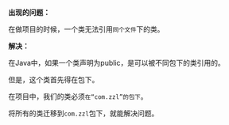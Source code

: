 **出现的问题：**

在做项目的时候，一个类无法引用`同个文件`下的类。

**解决：**

在Java中，如果一个类声明为public，是可以被不同包下的类引用的。

但是，这个类首先得在包下。

在项目中，我们的类必须`在“com.zzl”的包下`。

将所有的类迁移到`com.zzl`包下，就能解决问题。